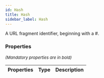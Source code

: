 ```yaml
---
id: Hash
title: Hash
sidebar_label: Hash
---
```


A URL fragment identifier, beginning with a #.

### Properties

<font size="2"><i>(Mandatory properties are in bold)</i></font>

| Properties | Type | Description |
| --------- | ---- | ----------- |
